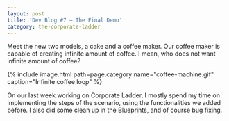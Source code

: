 ```yaml
---
layout: post
title: 'Dev Blog #7 – The Final Demo'
category: the-corporate-ladder
---
```


Meet the new two models, a cake and a coffee maker. Our coffee maker is capable of creating infinite amount of coffee. I mean, who does not want infinite amount of coffee?

{% include image.html path=page.category name="coffee-machine.gif" caption="Infinite coffee loop" %}

On our last week working on Corporate Ladder, I mostly spend my time on implementing the steps of the scenario, using the functionalities we added before. I also did some clean up in the Blueprints, and of course bug fixing.
